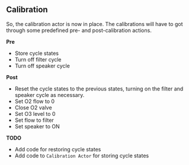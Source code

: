 ## Calibration

So, the calibration actor is now in place.  The calibrations will have to got through some predefined pre- and post-calibration actions.  

__**Pre**__

* Store cycle states
* Turn off filter cycle
* Turn off speaker cycle

__**Post**__

* Reset the cycle states to the previous states, turning on the filter and speaker cycle as necessary.
* Set O2 flow to 0
* Close O2 valve
* Set O3 level to 0
* Set flow to filter
* Set speaker to ON

__**TODO**__

* Add code for restoring cycle states
* Add code to ``Calibration Actor`` for storing cycle states
